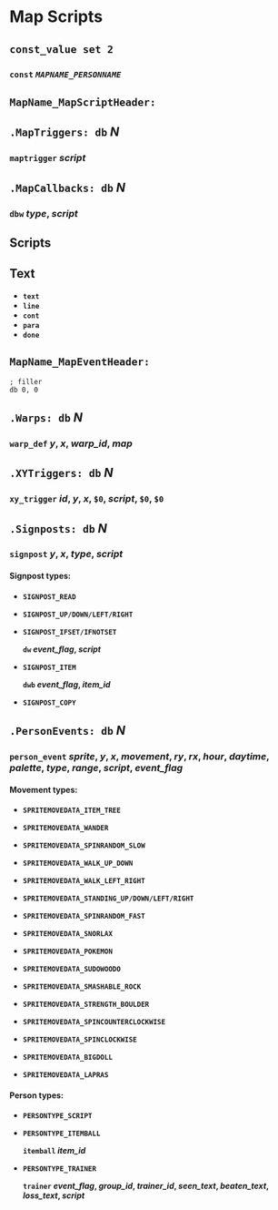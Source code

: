 # Map Scripts


## `const_value set 2`

### `const` *`MAPNAME_PERSONNAME`*


## `MapName_MapScriptHeader:`


## `.MapTriggers: db` *N*

### `maptrigger` *script*


## `.MapCallbacks: db` *N*

### `dbw` *type*, *script*


## Scripts


## Text

- **`text`**
- **`line`**
- **`cont`**
- **`para`**
- **`done`**


## `MapName_MapEventHeader:`

	; filler
	db 0, 0


## `.Warps: db` *N*

### `warp_def` *y*, *x*, *warp_id*, *map*


## `.XYTriggers: db` *N*

### `xy_trigger` *id*, *y*, *x*, `$0`, *script*, `$0`, `$0`


## `.Signposts: db` *N*

### `signpost` *y*, *x*, *type*, *script*

#### Signpost types:

- **`SIGNPOST_READ`**

- **`SIGNPOST_UP/DOWN/LEFT/RIGHT`**

- **`SIGNPOST_IFSET/IFNOTSET`**

  **`dw` *event_flag*, *script***

- **`SIGNPOST_ITEM`**

  **`dwb` *event_flag*, *item_id***

- **`SIGNPOST_COPY`**

## `.PersonEvents: db` *N*

### `person_event` *sprite*, *y*, *x*, *movement*, *ry*, *rx*, *hour*, *daytime*, *palette*, *type*, *range*, *script*, *event_flag*

#### Movement types:

- **`SPRITEMOVEDATA_ITEM_TREE`**

- **`SPRITEMOVEDATA_WANDER`**

- **`SPRITEMOVEDATA_SPINRANDOM_SLOW`**

- **`SPRITEMOVEDATA_WALK_UP_DOWN`**

- **`SPRITEMOVEDATA_WALK_LEFT_RIGHT`**

- **`SPRITEMOVEDATA_STANDING_UP/DOWN/LEFT/RIGHT`**

- **`SPRITEMOVEDATA_SPINRANDOM_FAST`**

- **`SPRITEMOVEDATA_SNORLAX`**

- **`SPRITEMOVEDATA_POKEMON`**

- **`SPRITEMOVEDATA_SUDOWOODO`**

- **`SPRITEMOVEDATA_SMASHABLE_ROCK`**

- **`SPRITEMOVEDATA_STRENGTH_BOULDER`**

- **`SPRITEMOVEDATA_SPINCOUNTERCLOCKWISE`**

- **`SPRITEMOVEDATA_SPINCLOCKWISE`**

- **`SPRITEMOVEDATA_BIGDOLL`**

- **`SPRITEMOVEDATA_LAPRAS`**

#### Person types:

- **`PERSONTYPE_SCRIPT`**

- **`PERSONTYPE_ITEMBALL`**

  **`itemball` *item_id***

- **`PERSONTYPE_TRAINER`**

  **`trainer` *event_flag*, *group_id*, *trainer_id*, *seen_text*, *beaten_text*, *loss_text*, *script***
